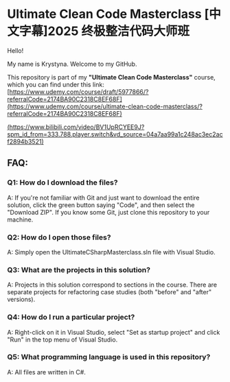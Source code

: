 # Ultimate Clean Code Masterclass [中文字幕]2025 终极整洁代码大师班

Hello! 

My name is Krystyna. Welcome to my GitHub.

This repository is part of my  **"Ultimate Clean Code Masterclass"** course, which you can find under this link: 
[https://www.udemy.com/course/draft/5977866/?referralCode=2174BA90C2318C8EF68F](https://www.udemy.com/course/ultimate-clean-code-masterclass/?referralCode=2174BA90C2318C8EF68F)

[(https://www.bilibili.com/video/BV1UpRCYEE9J?spm_id_from=333.788.player.switch&vd_source=04a7aa99a1c248ac3ec2acf2894b3521)](https://www.bilibili.com/video/BV1UpRCYEE9J?spm_id_from=333.788.player.switch&vd_source=04a7aa99a1c248ac3ec2acf2894b3521)

## FAQ:

### Q1: How do I download the files?
A: If you're not familiar with Git and just want to download the entire solution, click the green button saying "Code", and then select the "Download ZIP". If you know some Git, just clone this repository to your machine.

### Q2: How do I open those files?
A: Simply open the UltimateCSharpMasterclass.sln file with Visual Studio. 

### Q3: What are the projects in this solution?
A: Projects in this solution correspond to sections in the course. There are separate projects for refactoring case studies (both "before" and "after" versions).

### Q4: How do I run a particular project?
A: Right-click on it in Visual Studio, select "Set as startup project" and click "Run" in the top menu of Visual Studio.

### Q5: What programming language is used in this repository?
A: All files are written in C#. 

